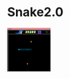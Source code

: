 # Snake2.0
<img src="https://github.com/sam2611/Snake2.0/blob/main/Screenshot%202022-12-19%20195324.png" width=100 height=100>
